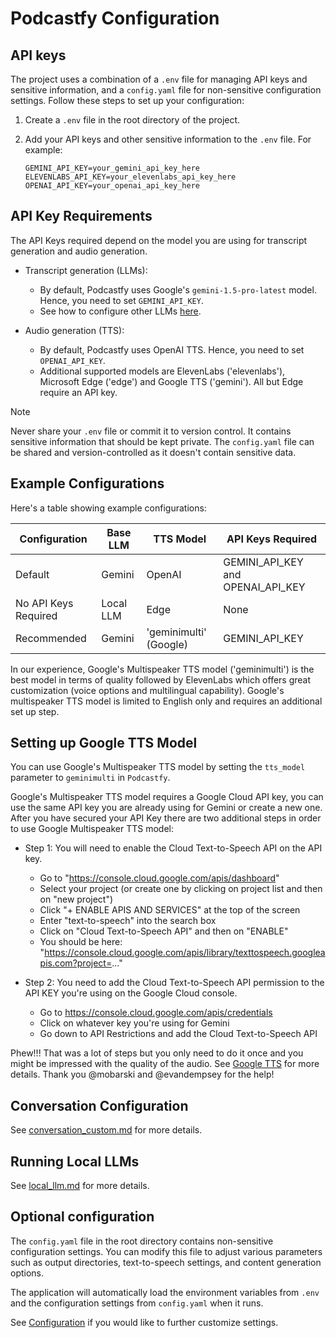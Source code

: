 # Podcastfy Configuration

## API keys

The project uses a combination of a `.env` file for managing API keys and sensitive information, and a `config.yaml` file for non-sensitive configuration settings. Follow these steps to set up your configuration:

1. Create a `.env` file in the root directory of the project.
2. Add your API keys and other sensitive information to the `.env` file. For example:

   ```
   GEMINI_API_KEY=your_gemini_api_key_here
   ELEVENLABS_API_KEY=your_elevenlabs_api_key_here
   OPENAI_API_KEY=your_openai_api_key_here
   ```
## API Key Requirements

The API Keys required depend on the model you are using for transcript generation and audio generation.

- Transcript generation (LLMs):
   - By default, Podcastfy uses Google's `gemini-1.5-pro-latest` model. Hence, you need to set `GEMINI_API_KEY`.
   - See how to configure other LLMs [here](how-to.md#custom-llm-support).

- Audio generation (TTS):
   - By default, Podcastfy uses OpenAI TTS. Hence, you need to set `OPENAI_API_KEY`.
   - Additional supported models are ElevenLabs ('elevenlabs'), Microsoft Edge ('edge') and Google TTS ('gemini'). All but Edge require an API key.

> [!Note]
> Never share your `.env` file or commit it to version control. It contains sensitive information that should be kept private. The `config.yaml` file can be shared and version-controlled as it doesn't contain sensitive data.

## Example Configurations

Here's a table showing example configurations:

| Configuration | Base LLM | TTS Model | API Keys Required |
|---------------|----------|-----------|-------------------|
| Default | Gemini | OpenAI | GEMINI_API_KEY and OPENAI_API_KEY |
| No API Keys Required | Local LLM | Edge | None |
| Recommended | Gemini | 'geminimulti' (Google) | GEMINI_API_KEY |

In our experience, Google's Multispeaker TTS model ('geminimulti') is the best model in terms of quality followed by ElevenLabs which offers great customization (voice options and multilingual capability). Google's multispeaker TTS model is limited to English only and requires an additional set up step.

## Setting up Google TTS Model

You can use Google's Multispeaker TTS model by setting the `tts_model` parameter to `geminimulti` in `Podcastfy`.

Google's Multispeaker TTS model requires a Google Cloud API key, you can use the same API key you are already using for Gemini or create a new one. After you have secured your API Key there are two additional steps in order to use Google Multispeaker TTS model:

- Step 1: You will need to enable the Cloud Text-to-Speech API on the API key.
   - Go to "https://console.cloud.google.com/apis/dashboard"
   - Select your project (or create one by clicking on project list and then on "new project")
   - Click "+ ENABLE APIS AND SERVICES" at the top of the screen
   - Enter "text-to-speech" into the search box
   - Click on "Cloud Text-to-Speech API" and then on "ENABLE"
   - You should be here: "https://console.cloud.google.com/apis/library/texttospeech.googleapis.com?project=..."

- Step 2: You need to add the Cloud Text-to-Speech API permission to the API KEY you're using on the Google Cloud console.

   - Go to https://console.cloud.google.com/apis/credentials
   - Click on whatever key you're using for Gemini
   - Go down to API Restrictions and add the Cloud Text-to-Speech API

Phew!!! That was a lot of steps but you only need to do it once and you might be impressed with the quality of the audio. See [Google TTS](https://cloud.google.com/text-to-speech) for more details. Thank you @mobarski and @evandempsey for the help!

## Conversation Configuration

See [conversation_custom.md](conversation_custom.md) for more details.

## Running Local LLMs

See [local_llm.md](local_llm.md) for more details.

## Optional configuration

The `config.yaml` file in the root directory contains non-sensitive configuration settings. You can modify this file to adjust various parameters such as output directories, text-to-speech settings, and content generation options.

The application will automatically load the environment variables from `.env` and the configuration settings from `config.yaml` when it runs.

See [Configuration](config_custom.md) if you would like to further customize settings.
